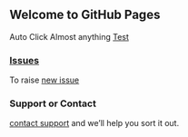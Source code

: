 ## Welcome to GitHub Pages

Auto Click Almost anything [Test](https://dhruv-techapps.github.io/Auto-Click/test.html)


### [Issues](https://github.com/Dhruv-Techapps/Auto-Click/issues)

To raise [new issue](https://github.com/Dhruv-Techapps/Auto-Click/issues/new) 

### Support or Contact

[contact support](dhruv.techapps@gmail.com) and we’ll help you sort it out.
